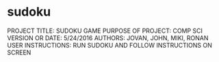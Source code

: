 # sudoku
PROJECT TITLE: SUDOKU GAME
PURPOSE OF PROJECT: COMP SCI
VERSION OR DATE: 5/24/2016
AUTHORS: JOVAN, JOHN, MIKI, RONAN
USER INSTRUCTIONS: RUN SUDOKU AND FOLLOW INSTRUCTIONS ON SCREEN
